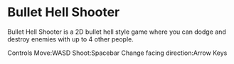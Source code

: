 # Bullet Hell Shooter
Bullet Hell Shooter is a 2D bullet hell style game where you can dodge and destroy enemies with up to 4 other people.

Controls
Move:WASD
Shoot:Spacebar
Change facing direction:Arrow Keys
